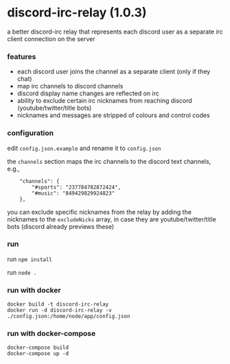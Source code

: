 # discord-irc-relay (1.0.3)
a better discord-irc relay that represents each discord user as a separate irc client connection on the server

### features
- each discord user joins the channel as a separate client (only if they chat)
- map irc channels to discord channels
- discord display name changes are reflected on irc
- ability to exclude certain irc nicknames from reaching discord (youtube/twitter/title bots)
- nicknames and messages are stripped of colours and control codes

### configuration

edit `config.json.example` and rename it to `config.json`

the `channels` section maps the irc channels to the discord text channels, e.g.,

```
    "channels": {
        "#sports": "237784782872424",
        "#music": "849429829924823"
    },
```

you can exclude specific nicknames from the relay by adding the nicknames to the `excludeNicks` array, in case they are youtube/twitter/title bots (discord already previews these)

### run

run `npm install`

run `node .`

### run with docker

```
docker build -t discord-irc-relay
docker run -d discord-irc-relay -v ./config.json:/home/node/app/config.json
```

### run with docker-compose
``` 
docker-compose build
docker-compose up -d
```
